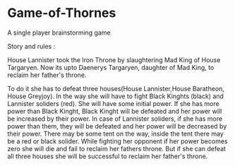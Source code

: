 # Game-of-Thornes
A single player brainstorming game

Story and rules :

House Lannister took the Iron Throne by slaughtering Mad King of House Targaryen. Now its upto
Daenerys Targaryen, daughter of Mad King, to reclaim her father's throne.

To do it she has to defeat three houses(House Lannister,House Baratheon, House Greyjoy). In the way she will have to fight Black Kinghts (black) and
Lannister soliders (red). She will have some initial power. If she has more power than Black Kinght,
Black Kinght will be defeated and her power will be increased by their power. In case of Lannister
soliders, if she has more power than them, they will be defeated and her power will be decreased by
their power. There may be some tent on the way, inside the tent there may be a red or black solider.
While fighting her opponent if her power becomes zero she will die and fail to reclaim her fathers
throne. But if she can defeat all three houses she will be successful to reclaim her father's throne.



